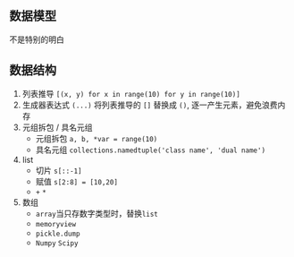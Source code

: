 
## 数据模型
不是特别的明白

## 数据结构
1. 列表推导 `[(x, y) for x in range(10) for y in range(10)]`
2. 生成器表达式 `(...)` 将列表推导的 `[]` 替换成 `()`, 逐一产生元素，避免浪费内存
3. 元组拆包 / 具名元组
    * 元组拆包 `a, b, *var = range(10)`
    * 具名元组 `collections.namedtuple('class name', 'dual name')`
4. list
    * 切片 `s[::-1]`
    * 赋值 `s[2:8] = [10,20]`
    * `+` `*` 
5. 数组
    * `array`当只存数字类型时，替换`list`
    * `memoryview`
    * `pickle.dump`
    * `Numpy` `Scipy`